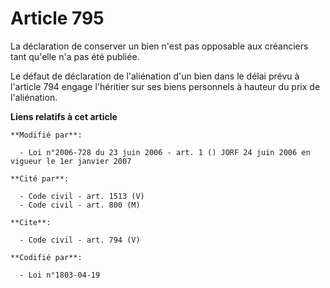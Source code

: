 # Article 795

La déclaration de conserver un bien n'est pas opposable aux créanciers tant qu'elle n'a pas été publiée. 

Le défaut de déclaration de l'aliénation d'un bien dans le délai prévu à l'article 794 engage l'héritier sur ses biens
personnels à hauteur du prix de l'aliénation.

**Liens relatifs à cet article**

	**Modifié par**:

	  - Loi n°2006-728 du 23 juin 2006 - art. 1 () JORF 24 juin 2006 en vigueur le 1er janvier 2007

	**Cité par**:

	  - Code civil - art. 1513 (V)
	  - Code civil - art. 800 (M)

	**Cite**:

	  - Code civil - art. 794 (V)

	**Codifié par**:

	  - Loi n°1803-04-19
